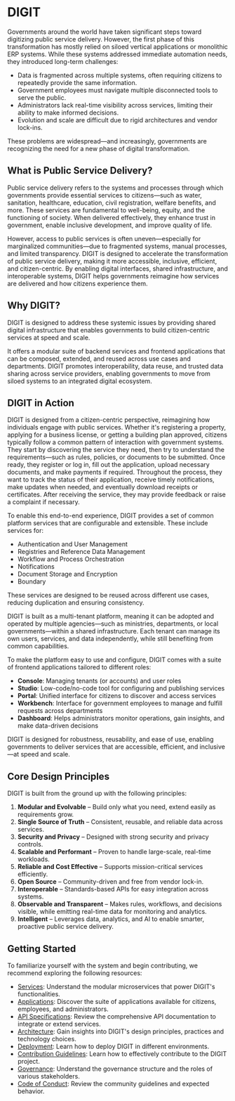 # DIGIT

Governments around the world have taken significant steps toward digitizing public service delivery. However, the first phase of this transformation has mostly relied on siloed vertical applications or monolithic ERP systems. While these systems addressed immediate automation needs, they introduced long-term challenges:

- Data is fragmented across multiple systems, often requiring citizens to repeatedly provide the same information.
- Government employees must navigate multiple disconnected tools to serve the public.
- Administrators lack real-time visibility across services, limiting their ability to make informed decisions.
- Evolution and scale are difficult due to rigid architectures and vendor lock-ins.

These problems are widespread—and increasingly, governments are recognizing the need for a new phase of digital transformation.

## What is Public Service Delivery?

Public service delivery refers to the systems and processes through which governments provide essential services to citizens—such as water, sanitation, healthcare, education, civil registration, welfare benefits, and more. These services are fundamental to well-being, equity, and the functioning of society. When delivered effectively, they enhance trust in government, enable inclusive development, and improve quality of life.

However, access to public services is often uneven—especially for marginalized communities—due to fragmented systems, manual processes, and limited transparency. DIGIT is designed to accelerate the transformation of public service delivery, making it more accessible, inclusive, efficient, and citizen-centric. By enabling digital interfaces, shared infrastructure, and interoperable systems, DIGIT helps governments reimagine how services are delivered and how citizens experience them.

## Why DIGIT?

DIGIT is designed to address these systemic issues by providing shared digital infrastructure that enables governments to build citizen-centric services at speed and scale.

It offers a modular suite of backend services and frontend applications that can be composed, extended, and reused across use cases and departments. DIGIT promotes interoperability, data reuse, and trusted data sharing across service providers, enabling governments to move from siloed systems to an integrated digital ecosystem.

## DIGIT in Action

DIGIT is designed from a citizen-centric perspective, reimagining how individuals engage with public services. Whether it's registering a property, applying for a business license, or getting a building plan approved, citizens typically follow a common pattern of interaction with government systems. They start by discovering the service they need, then try to understand the requirements—such as rules, policies, or documents to be submitted. Once ready, they register or log in, fill out the application, upload necessary documents, and make payments if required. Throughout the process, they want to track the status of their application, receive timely notifications, make updates when needed, and eventually download receipts or certificates. After receiving the service, they may provide feedback or raise a complaint if necessary.

To enable this end-to-end experience, DIGIT provides a set of common platform services that are configurable and extensible. These include services for:

- Authentication and User Management
- Registries and Reference Data Management
- Workflow and Process Orchestration
- Notifications
- Document Storage and Encryption
- Boundary

These services are designed to be reused across different use cases, reducing duplication and ensuring consistency.

DIGIT is built as a multi-tenant platform, meaning it can be adopted and operated by multiple agencies—such as ministries, departments, or local governments—within a shared infrastructure. Each tenant can manage its own users, services, and data independently, while still benefiting from common capabilities. 

To make the platform easy to use and configure, DIGIT comes with a suite of frontend applications tailored to different roles:

- **Console**: Managing tenants (or accounts) and user roles
- **Studio**: Low-code/no-code tool for configuring and publishing services
- **Portal**: Unified interface for citizens to discover and access services
- **Workbench**: Interface for government employees to manage and fulfill requests across departments
- **Dashboard**: Helps administrators monitor operations, gain insights, and make data-driven decisions

DIGIT is designed for robustness, reusability, and ease of use, enabling governments to deliver services that are accessible, efficient, and inclusive—at speed and scale.

## Core Design Principles

DIGIT is built from the ground up with the following principles:

1. **Modular and Evolvable** – Build only what you need, extend easily as requirements grow.
2. **Single Source of Truth** – Consistent, reusable, and reliable data across services.
3. **Security and Privacy** – Designed with strong security and privacy controls.
4. **Scalable and Performant** – Proven to handle large-scale, real-time workloads.
5. **Reliable and Cost Effective** – Supports mission-critical services efficiently.
6. **Open Source** – Community-driven and free from vendor lock-in.
7. **Interoperable** – Standards-based APIs for easy integration across systems.
8. **Observable and Transparent** – Makes rules, workflows, and decisions visible, while emitting real-time data for monitoring and analytics.
9. **Intelligent** – Leverages data, analytics, and AI to enable smarter, proactive public service delivery.

## Getting Started

To familiarize yourself with the system and begin contributing, we recommend exploring the following resources:

- [Services](Services.md): Understand the modular microservices that power DIGIT's functionalities.
- [Applications](Apps.md): Discover the suite of applications available for citizens, employees, and administrators.
- [API Specifications](APIs.md): Review the comprehensive API documentation to integrate or extend services.
- [Architecture](Architecture/Architecture.md): Gain insights into DIGIT's design principles, practices and technology choices.
- [Deployment](Deployment.md): Learn how to deploy DIGIT in different environments.
- [Contribution Guidelines](Contribution.md): Learn how to effectively contribute to the DIGIT project.
- [Governance](Governance.md): Understand the governance structure and the roles of various stakeholders.
- [Code of Conduct](CodeOfConduct.md): Review the community guidelines and expected behavior.
